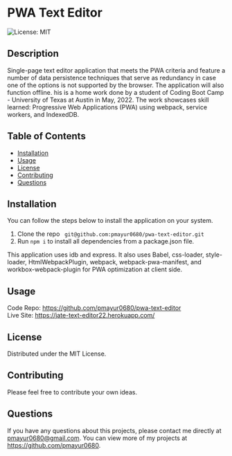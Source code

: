 # PWA Text Editor

![License: MIT](https://img.shields.io/badge/License-MIT-yellow.svg)

## Description

Single-page text editor application that meets the PWA criteria and feature a number of data persistence techniques that serve as redundancy in case one of the options is not supported by the browser. The application will also function offline. his is a home work done by a student of Coding Boot Camp - University of Texas at Austin in May, 2022. The work showcases skill learned: Progressive Web Applications (PWA) using webpack, service workers, and IndexedDB.

## Table of Contents

- [Installation](#installation)
- [Usage](#usage)
- [License](#license)
- [Contributing](#contributing)
- [Questions](#questions)

## Installation

You can follow the steps below to install the application on your system.

1. Clone the repo
   ` git@github.com:pmayur0680/pwa-text-editor.git`
2. Run `npm i` to install all dependencies from a package.json file.

This application uses idb and express. It also uses Babel, css-loader, style-loader, HtmlWebpackPlugin, webpack, webpack-pwa-manifest, and workbox-webpack-plugin for PWA optimization at client side.

## Usage

Code Repo: https://github.com/pmayur0680/pwa-text-editor<br>
Live Site: https://jate-text-editor22.herokuapp.com/

## License

Distributed under the MIT License.

## Contributing

Please feel free to contribute your own ideas.

## Questions

If you have any questions about this projects, please contact me directly at pmayur0680@gmail.com. You can view more of my projects at https://github.com/pmayur0680.
